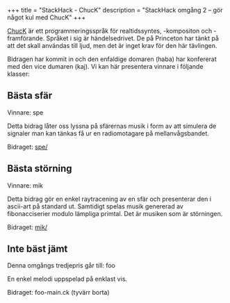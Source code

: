 +++
title = "StackHack - ChucK"
description = "StackHack omgång 2 – gör något kul med ChucK"
+++

[ChucK](http://chuck.cs.princeton.edu/) är ett programmeringsspråk för realtidssyntes, -kompositon och -framförande. Språket i sig är händelsedrivet. De på Princeton har tänkt på att det skall användas till ljud, men det är inget krav för den här tävlingen.

Bidragen har kommit in och den enfaldige domaren (haba) har konfererat med den vice dumaren (kaj). Vi kan här presentera vinnare i följande klasser:

## Bästa sfär
Vinnare: spe

Detta bidrag låter oss lyssna på sfärernas musik i form av att simulera de signaler man kan tänkas få ur en radiomotagare på mellanvågsbandet.

Bidraget: [spe/](spe/)

## Bästa störning
Vinnare: mik

Detta bidrag gör en enkel raytracening av en sfär och presenterar den i ascii-art på standard ut. Samtidigt spelas musik genererad av fibonacciserier modulo lämpliga primtal. Det är musiken som är störningen.

Bidraget: [mik/](mik/)

## Inte bäst jämt
Denna omgångs tredjepris går till: foo

En enkel melodi uppspelad på enklast vis.

Bidraget: foo-main.ck (tyvärr borta)

